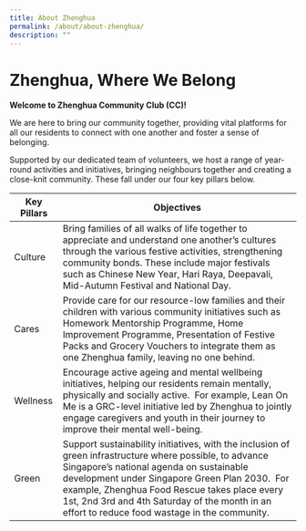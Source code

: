 ```yaml
---
title: About Zhenghua
permalink: /about/about-zhenghua/
description: ""
---
```

# Zhenghua, Where We Belong

**Welcome to Zhenghua Community Club (CC)!**

We are here to bring our community together, providing vital platforms for all our residents to connect with one another and foster a sense of belonging.

Supported by our dedicated team of volunteers, we host a range of year-round activities and initiatives, bringing neighbours together and creating a close-knit community. These fall under our four key pillars below.

| Key Pillars | Objectives | 
| -------- | -------- | 
| Culture     |  Bring families of all walks of life together to appreciate and understand one another’s cultures through the various festive activities, strengthening community bonds.    These include major festivals such as Chinese New Year, Hari Raya, Deepavali, Mid-Autumn Festival and National Day.   | 
| Cares | Provide care for our resource-low families and their children with various community initiatives such as Homework Mentorship Programme, Home Improvement Programme, Presentation of Festive Packs and Grocery Vouchers to integrate them as one Zhenghua family, leaving no one behind.  | 
| Wellness     |   Encourage active ageing and mental wellbeing initiatives, helping our residents remain mentally, physically and socially active.  For example, Lean On Me is a GRC-level initiative led by Zhenghua to jointly engage caregivers and youth in their journey to improve their mental well-being.     | 
| Green    |    Support sustainability initiatives, with the inclusion of green infrastructure where possible, to advance Singapore’s national agenda on sustainable development under Singapore Green Plan 2030.  For example, Zhenghua Food Rescue takes place every 1st, 2nd 3rd and 4th Saturday of the month in an effort to reduce food wastage in the community.     |